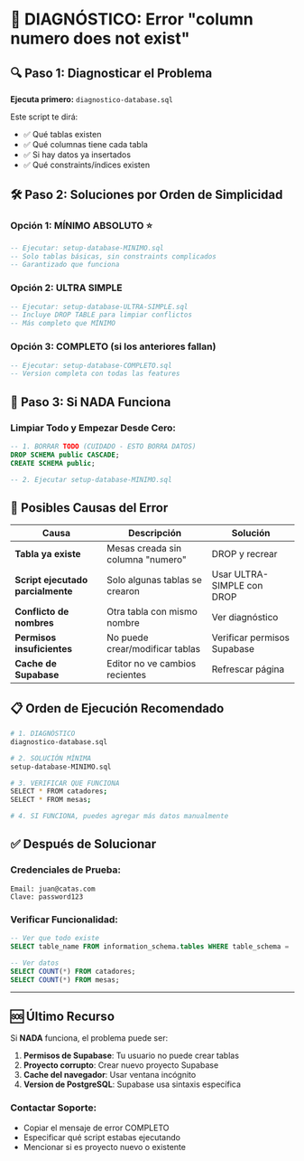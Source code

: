 # 🚨 DIAGNÓSTICO: Error "column numero does not exist"

## 🔍 Paso 1: Diagnosticar el Problema

**Ejecuta primero:** `diagnostico-database.sql`

Este script te dirá:
- ✅ Qué tablas existen
- ✅ Qué columnas tiene cada tabla
- ✅ Si hay datos ya insertados
- ✅ Qué constraints/índices existen

## 🛠️ Paso 2: Soluciones por Orden de Simplicidad

### Opción 1: MÍNIMO ABSOLUTO ⭐
```sql
-- Ejecutar: setup-database-MINIMO.sql
-- Solo tablas básicas, sin constraints complicados
-- Garantizado que funciona
```

### Opción 2: ULTRA SIMPLE
```sql
-- Ejecutar: setup-database-ULTRA-SIMPLE.sql
-- Incluye DROP TABLE para limpiar conflictos
-- Más completo que MÍNIMO
```

### Opción 3: COMPLETO (si los anteriores fallan)
```sql
-- Ejecutar: setup-database-COMPLETO.sql
-- Version completa con todas las features
```

## 🔧 Paso 3: Si NADA Funciona

### Limpiar Todo y Empezar Desde Cero:

```sql
-- 1. BORRAR TODO (CUIDADO - ESTO BORRA DATOS)
DROP SCHEMA public CASCADE;
CREATE SCHEMA public;

-- 2. Ejecutar setup-database-MINIMO.sql
```

## 🤔 Posibles Causas del Error

| Causa | Descripción | Solución |
|-------|-------------|----------|
| **Tabla ya existe** | Mesas creada sin columna "numero" | DROP y recrear |
| **Script ejecutado parcialmente** | Solo algunas tablas se crearon | Usar ULTRA-SIMPLE con DROP |
| **Conflicto de nombres** | Otra tabla con mismo nombre | Ver diagnóstico |
| **Permisos insuficientes** | No puede crear/modificar tablas | Verificar permisos Supabase |
| **Cache de Supabase** | Editor no ve cambios recientes | Refrescar página |

## 📋 Orden de Ejecución Recomendado

```bash
# 1. DIAGNÓSTICO
diagnostico-database.sql

# 2. SOLUCIÓN MÍNIMA
setup-database-MINIMO.sql

# 3. VERIFICAR QUE FUNCIONA
SELECT * FROM catadores;
SELECT * FROM mesas;

# 4. SI FUNCIONA, puedes agregar más datos manualmente
```

## ✅ Después de Solucionar

### Credenciales de Prueba:
```
Email: juan@catas.com
Clave: password123
```

### Verificar Funcionalidad:
```sql
-- Ver que todo existe
SELECT table_name FROM information_schema.tables WHERE table_schema = 'public';

-- Ver datos
SELECT COUNT(*) FROM catadores;
SELECT COUNT(*) FROM mesas;
```

---

## 🆘 Último Recurso

Si **NADA** funciona, el problema puede ser:

1. **Permisos de Supabase**: Tu usuario no puede crear tablas
2. **Proyecto corrupto**: Crear nuevo proyecto Supabase
3. **Cache del navegador**: Usar ventana incógnito
4. **Version de PostgreSQL**: Supabase usa sintaxis específica

### Contactar Soporte:
- Copiar el mensaje de error COMPLETO
- Especificar qué script estabas ejecutando
- Mencionar si es proyecto nuevo o existente